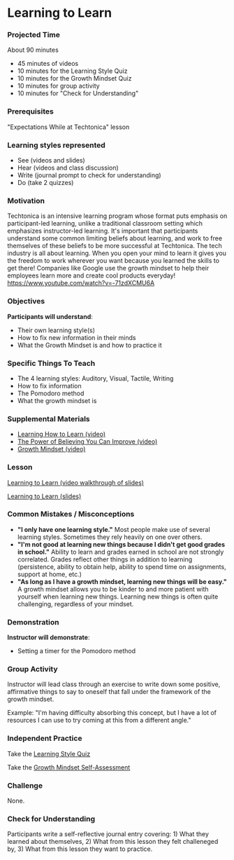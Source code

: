 # Learning to Learn

### Projected Time
About 90 minutes
- 45 minutes of videos
- 10 minutes for the Learning Style Quiz
- 10 minutes for the Growth Mindset Quiz
- 10 minutes for group activity
- 10 minutes for "Check for Understanding"

### Prerequisites
"Expectations While at Techtonica" lesson

### Learning styles represented

- See (videos and slides)
- Hear (videos and class discussion)
- Write (journal prompt to check for understanding)
- Do (take 2 quizzes)

### Motivation
Techtonica is an intensive learning program whose format puts emphasis on participant-led learning, unlike a traditional classroom setting which emphasizes instructor-led learning. It's important that participants understand some common limiting beliefs about learning, and work to free themselves of these beliefs to be more successful at Techtonica.
The tech industry is all about learning. When you open your mind to learn it gives you the freedom to work wherever you want because you learned the skills to get there! Companies like Google use the growth mindset to help their employees learn more and create cool products everyday! 
https://www.youtube.com/watch?v=-71zdXCMU6A


### Objectives
**Participants will understand**:
- Their own learning style(s)
- How to fix new information in their minds
- What the Growth Mindset is and how to practice it

### Specific Things To Teach
- The 4 learning styles: Auditory, Visual, Tactile, Writing
- How to fix information
- The Pomodoro method
- What the growth mindset is

### Supplemental Materials

- [Learning How to Learn (video)](https://www.youtube.com/watch?v=O96fE1E-rf8)
- [The Power of Believing You Can Improve (video)](https://www.youtube.com/watch?v=_X0mgOOSpLU)
- [Growth Mindset (video)](https://www.youtube.com/watch?v=EyIF5VUOJc0)

### Lesson

[Learning to Learn (video walkthrough of slides)](https://drive.google.com/open?id=1R7cp0huJu5kiIIfDsraFbtmGbINHb2Xe)

[Learning to Learn (slides)](https://docs.google.com/presentation/d/1pMkBP32lra-O_BS6kOqj81IzLspN1UtKT64jqOXS9Kc/edit?usp=sharing)


### Common Mistakes / Misconceptions

- **"I only have one learning style."** Most people make use of several learning styles. Sometimes they rely heavily on one over others.
- **"I'm not good at learning new things because I didn't get good grades in school."** Ability to learn and grades earned in school are not strongly correlated. Grades reflect other things in addition to learning (persistence, ability to obtain help, ability to spend time on assignments, support at home, etc.)
- **"As long as I have a growth mindset, learning new things will be easy."** A growth mindset allows you to be kinder to and more patient with yourself when learning new things. Learning new things is often quite challenging, regardless of your mindset.

### Demonstration
**Instructor will demonstrate**:
- Setting a timer for the Pomodoro method

### Group Activity

Instructor will lead class through an exercise to write down some positive, affirmative things to say to oneself that fall under the framework of the growth mindset. 

Example: "I'm having difficulty absorbing this concept, but I have a lot of resources I can use to try coming at this from a different angle."


### Independent Practice

Take the [Learning Style Quiz](http://www.educationplanner.org/students/self-assessments/learning-styles-quiz.shtml)

Take the [Growth Mindset Self-Assessment](http://mindsetonline.com/testyourmindset/step1.php)


### Challenge

None.

### Check for Understanding

Participants write a self-reflective journal entry covering: 1) What they learned about themselves, 2) What from this lesson they felt challeneged by, 3) What from this lesson they want to practice.
